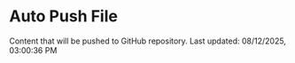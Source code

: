 # Auto Push File

Content that will be pushed to GitHub repository.
Last updated: 08/12/2025, 03:00:36 PM